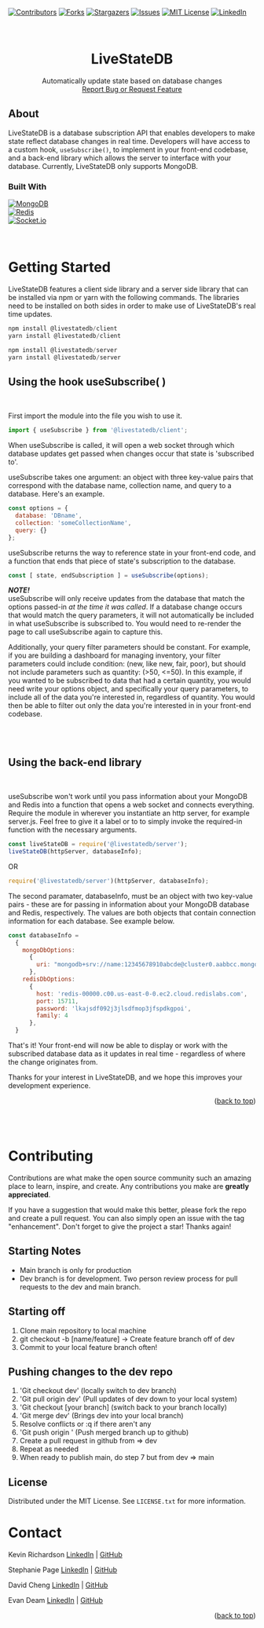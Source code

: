 <!-- Improved compatibility of back to top link: See: https://github.com/othneildrew/Best-README-Template/pull/73 -->

<a name="readme-top"></a>

<!-- PROJECT SHIELDS -->
<!--
*** I'm using markdown "reference style" links for readability.
*** Reference links are enclosed in brackets [ ] instead of parentheses ( ).
*** See the bottom of this document for the declaration of the reference variables
*** for contributors-url, forks-url, etc. This is an optional, concise syntax you may use.
*** https://www.markdownguide.org/basic-syntax/#reference-style-links
-->

[![Contributors][contributors-shield]][contributors-url]
[![Forks][forks-shield]][forks-url]
[![Stargazers][stars-shield]][stars-url]
[![Issues][issues-shield]][issues-url]
[![MIT License][license-shield]][license-url]
[![LinkedIn][linkedin-shield]][linkedin-url]

<!-- PROJECT LOGO -->
<br />
<div align="center">
  <a href="https://github.com/oslabs-beta/LiveStateDB">
    <!-- <img src="images/logo.png" alt="Logo" width="80" height="80"> -->
  </a>

  <h1 align="center">LiveStateDB</h1>

  <p align="center">
    Automatically update state based on database changes
    <br />
    <!-- <a href="https://github.com/oslabs-beta/LiveStateDB">View Demo</a>
    · -->
    <a href="https://github.com/oslabs-beta/LiveStateDB/issues">Report Bug or Request Feature</a>
  </p>
</div>

## About

<!-- [![Product Name Screen Shot][product-screenshot]](https://example.com) -->

LiveStateDB is a database subscription API that enables developers to make state reflect database changes in real time. Developers will have access to a custom hook, ```useSubscribe()```, to implement in your front-end codebase, and a back-end library which allows the server to interface with your database. Currently, LiveStateDB only supports MongoDB.


### Built With

[![MongoDB][MongoDB]][MongoDB-url]<br>
[![Redis][Redis]][Redis-url]<br>
[![Socket.io][Socket.io]][Socket.io-url]<br>

<br>

# Getting Started

LiveStateDB features a client side library and a server side library that can be installed via npm or yarn with the following commands. The libraries need to be installed on both sides in order to make use of LiveStateDB's real time updates.

```js
npm install @livestatedb/client
yarn install @livestatedb/client

npm install @livestatedb/server
yarn install @livestatedb/server
```

## Using the hook useSubscribe( )

<br>

First import the module into the file you wish to use it.

```js
import { useSubscribe } from '@livestatedb/client';
```

When useSubscribe is called, it will open a web socket through which database updates get passed when changes occur that state is 'subscribed to'.

useSubscribe takes one argument: an object with three key-value pairs that correspond with the database name, collection name, and query to a database. Here's an example.

```js
const options = {
  database: 'DBname',
  collection: 'someCollectionName',
  query: {}
};
```

useSubscribe returns the way to reference state in your front-end code, and a function that ends that piece of state's subscription to the database.

```js
const [ state, endSubscription ] = useSubscribe(options);
```

_**NOTE!**_<br>
useSubscribe will only receive updates from the database that match the options passed-in _at the time it was called_. If a database change occurs that would match the query parameters, it will not automatically be included in what useSubscribe is subscribed to. You would need to re-render the page to call useSubscribe again to capture this.

Additionally, your query filter parameters should be constant. For example, if you are building a dashboard for managing inventory, your filter parameters could include condition: (new, like new, fair, poor), but should not include parameters such as quantity: (>50, <=50). In this example, if you wanted to be subscribed to data that had a certain quantity, you would need write your options object, and specifically your query parameters, to include all of the data you're interested in, regardless of quantity. You would then be able to filter out only the data you're interested in in your front-end codebase.

<br>
<br>

## Using the back-end library

<br>

useSubscribe won't work until you pass information about your MongoDB and Redis into a function that opens a web socket and connects everything. Require the module in wherever you instantiate an http server, for example server.js. Feel free to give it a label or to to simply invoke the required-in function with the necessary arguments.

```js
const liveStateDB = require('@livestatedb/server');
liveStateDB(httpServer, databaseInfo);
```
OR
```js
require('@livestatedb/server')(httpServer, databaseInfo);
```

The second paramater, databaseInfo, must be an object with two key-value pairs - these are for passing in information about your MongoDB database and Redis, respectively. The values are both objects that contain connection information for each database. See example below.

```js
const databaseInfo = 
  {
    mongoDbOptions: 
      {
        uri: "mongodb+srv://name:12345678910abcde@cluster0.aabbcc.mongodb.net/?retryWrites=true&w=majority"
      },
    redisDbOptions: 
      {
        host: 'redis-00000.c00.us-east-0-0.ec2.cloud.redislabs.com', 
        port: 15711, 
        password: 'lkajsdf092j3jlsdfmop3jfspdkgpoi',
        family: 4
      },
  }
```

That's it! Your front-end will now be able to display or work with the subscribed database data as it updates in real time - regardless of where the change originates from.

Thanks for your interest in LiveStateDB, and we hope this improves your development experience.

<p align="right">(<a href="#readme-top">back to top</a>)</p>

<br>
<br>

# Contributing

Contributions are what make the open source community such an amazing place to learn, inspire, and create. Any contributions you make are **greatly appreciated**.

If you have a suggestion that would make this better, please fork the repo and create a pull request. You can also simply open an issue with the tag "enhancement".
Don't forget to give the project a star! Thanks again!

## Starting Notes
- Main branch is only for production
- Dev branch is for development. Two person review process for pull requests to the dev and main branch.

## Starting off
1. Clone main repository to local machine
2. git checkout -b [name/feature] -> Create feature branch off of dev
3. Commit to your local feature branch often!

## Pushing changes to the dev repo
1. 'Git checkout dev' (locally switch to dev branch)
2. 'Git pull origin dev' (Pull updates of dev down to your local system)
3. 'Git checkout [your branch] (switch back to your branch locally)
4. 'Git merge dev' (Brings dev into your local branch)
5. Resolve conflicts or :q if there aren't any
6. 'Git push origin <your branch>' (Push merged branch up to github)
7. Create a pull request in github from <your branch> => dev
8. Repeat as needed
9. When ready to publish main, do step 7 but from dev => main

<!-- USAGE EXAMPLES -->
<!-- ## Usage

Use this space to show useful examples of how a project can be used. Additional screenshots, code examples and demos work well in this space. You may also link to more resources.

_For more examples, please refer to the [Documentation](https://example.com)_

<p align="right">(<a href="#readme-top">back to top</a>)</p>
 -->

## License

Distributed under the MIT License. See `LICENSE.txt` for more information.

# Contact

<p>Kevin Richardson <a href="https://www.linkedin.com/in/kevinalexrichardson/">LinkedIn</a> | <a href="https://github.com/karcodes1">GitHub</a></p>
<p>Stephanie Page <a href="https://www.linkedin.com/in/stephanie-page-atx/">LinkedIn</a> | <a href="https://github.com/vividvoltage">GitHub</a></p>
<p>David Cheng <a href="https://www.linkedin.com/in/davidzcheng/">LinkedIn</a> | <a href="https://github.com/DavidZCheng">GitHub</a></p>
<p>Evan Deam <a href="https://www.linkedin.com/in/evandeam/">LinkedIn</a> | <a href="https://github.com/evandeam">GitHub</a></p>

<p align="right">(<a href="#readme-top">back to top</a>)</p>

<!-- ACKNOWLEDGMENTS -->
<!-- ## Acknowledgments

Use this space to list resources you find helpful and would like to give credit to. I've included a few of my favorites to kick things off!

* [Choose an Open Source License](https://choosealicense.com)
* [GitHub Emoji Cheat Sheet](https://www.webpagefx.com/tools/emoji-cheat-sheet)
* [Malven's Flexbox Cheatsheet](https://flexbox.malven.co/)
* [Malven's Grid Cheatsheet](https://grid.malven.co/)
* [Img Shields](https://shields.io)
* [GitHub Pages](https://pages.github.com)
* [Font Awesome](https://fontawesome.com)
* [React Icons](https://react-icons.github.io/react-icons/search)

<p align="right">(<a href="#readme-top">back to top</a>)</p> -->

<!-- MARKDOWN LINKS & IMAGES -->
<!-- https://www.markdownguide.org/basic-syntax/#reference-style-links -->
[contributors-shield]: https://img.shields.io/github/contributors/oslabs-beta/LiveStateDB?style=for-the-badge
[contributors-url]: https://github.com/oslabs-beta/LiveStateDB/graphs/contributors

[forks-shield]: https://img.shields.io/github/forks/oslabs-beta/LiveStateDB?style=for-the-badge
[forks-url]: https://github.com/oslabs-beta/LiveStateDB/network/members

[stars-shield]: https://img.shields.io/github/stars/oslabs-beta/LiveStateDB?style=for-the-badge
[stars-url]: https://github.com/oslabs-beta/LiveStateDB/stargazers

[issues-shield]: https://img.shields.io/github/issues/oslabs-beta/LiveStateDB?style=for-the-badge
[issues-url]: https://github.com/oslabs-beta/LiveStateDB/issues

[license-shield]: https://img.shields.io/github/license/oslabs-beta/LiveStateDB?style=for-the-badge
[license-url]: https://github.com/oslabs-beta/LiveStateDB/blob/master/LICENSE.txt

[linkedin-shield]: https://img.shields.io/badge/-LinkedIn-black.svg?style=for-the-badge&logo=linkedin&colorB=555
[linkedin-url]: https://www.linkedin.com/company/livestatedb/about/?viewAsMember=true

[product-screenshot]: images/screeenshot2.png

<!-- Library oof badges -->
[Next.js]: https://img.shields.io/badge/next.js-000000?style=for-the-badge&logo=nextdotjs&logoColor=white
[Next-url]: https://nextjs.org/
[Vue.js]: https://img.shields.io/badge/Vue.js-35495E?style=for-the-badge&logo=vuedotjs&logoColor=4FC08D
[Vue-url]: https://vuejs.org/
[Angular.io]: https://img.shields.io/badge/Angular-DD0031?style=for-the-badge&logo=angular&logoColor=white
[Angular-url]: https://angular.io/
[Svelte.dev]: https://img.shields.io/badge/Svelte-4A4A55?style=for-the-badge&logo=svelte&logoColor=FF3E00
[Svelte-url]: https://svelte.dev/
[Laravel.com]: https://img.shields.io/badge/Laravel-FF2D20?style=for-the-badge&logo=laravel&logoColor=white
[Laravel-url]: https://laravel.com
[Bootstrap.com]: https://img.shields.io/badge/Bootstrap-563D7C?style=for-the-badge&logo=bootstrap&logoColor=white
[Bootstrap-url]: https://getbootstrap.com
[JQuery.com]: https://img.shields.io/badge/jQuery-0769AD?style=for-the-badge&logo=jquery&logoColor=white
[JQuery-url]: https://jquery.com 

[React.js]: https://img.shields.io/badge/React-20232A?style=for-the-badge&logo=react&logoColor=61DAFB
[React-url]: https://reactjs.org/
[ReactRouter]: https://img.shields.io/badge/React_Router-CA4245?style=for-the-badge&logo=react-router&logoColor=white
[MongoDB]: https://img.shields.io/badge/MongoDB-4EA94B?style=for-the-badge&logo=mongodb&logoColor=white
[MongoDB-url]: https://www.mongodb.com/
[ElephantSQL]: https://img.shields.io/badge/PostgreSQL-316192?style=for-the-badge&logo=postgresql&logoColor=white
[ElephantSQL-url]: https://www.elephantsql.com/
[Webpack]: https://img.shields.io/badge/webpack-%238DD6F9.svg?style=for-the-badge&logo=webpack&logoColor=black
[Webpack-url]: https://webpack.js.org/plugins/html-webpack-plugin/
[Redis]: https://img.shields.io/badge/-Redis-DC382D?style=for-the-badge&logo=redis&logoColor=white
[Redis-url]: https://redis.io/
[Socket.io]: https://img.shields.io/badge/-Socket.io-010101?style=for-the-badge&logo=Socket.io&logoColor=white
[Socket.io-url]: https://socket.io/
